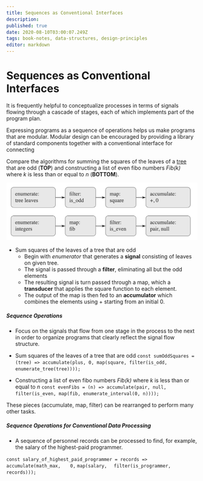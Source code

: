 ```yaml
---
title: Sequences as Conventional Interfaces
description: 
published: true
date: 2020-08-10T03:00:07.249Z
tags: book-notes, data-structures, design-principles
editor: markdown
---
```


# Sequences as Conventional Interfaces

It is frequently helpful to conceptualize processes in terms of signals flowing through a cascade of stages, each of which implements part of the program plan. 

Expressing programs as a sequence of operations helps us make programs that are modular. Modular design can be encouraged by providing a library of standard components together with a conventional interface for connecting 

Compare the algorithms for summing the squares of the leaves of a  [tree](/computer-science/trees) that are odd (**TOP**) and constructing a list of even fibo numbers *Fib(k)* where *k* is less than or equal to *n* (**BOTTOM**).

![signalflowalgorithm.png](/signalflowalgorithm.png)

* Sum squares of the leaves of a tree that are odd
	* Begin with *enumerator* that generates a **signal** consisting of leaves on given tree.
  * The signal is passed through a **filter**, eliminating all but the odd elements
  * The resulting signal is turn passed through a map, which a **transducer** that applies the square function to each element. 
  * The output of the map is then fed to an **accumulator** which combines the elements using + starting from an initial 0.

##### Sequence Operations
* Focus on the signals that flow from one stage in the process to the next in order to organize programs that clearly reflect the signal flow structure.

* Sum squares of the leaves of a tree that are odd
`const sumOddSquares = (tree) => accumulate(plus, 0, map(square, filter(is_odd, enumerate_tree(tree))));`
* Constructing a list of even fibo numbers *Fib(k)* where *k* is less than or equal to *n* 
`const evenFibs = (n) => accumulate(pair, null, filter(is_even, map(fib, enumerate_interval(0, n))));`

These pieces (accumulate, map, filter) can be rearranged to perform many other tasks.

##### Sequence Operations for Conventional Data Processing
* A sequence of personnel records can be processed to find, for example, the salary of the highest-paid programmer.

`const salary_of_highest_paid_programmer = records =>`
`accumulate(math_max,`
    `	0,`
    `map(salary,`
      `  filter(is_programmer, records)));`
